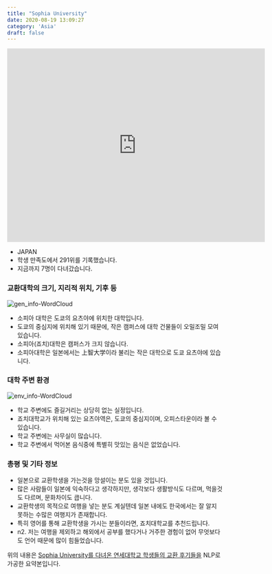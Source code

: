 ```yaml
---
title: "Sophia University"
date: 2020-08-19 13:09:27
category: 'Asia'
draft: false
---
```


<iframe
width="600"
height="450"
frameborder="0" style="border:0"
src="https://www.google.com/maps/embed/v1/place?key=AIzaSyC9e1AME-pVmWC4hBpFdu5S4dKzyepa3HQ&q=Sophia+University&center=35.6835627,139.7325889&zoom=14" allowfullscreen>
</iframe>

* JAPAN
* 학생 만족도에서 291위를 기록했습니다.
* 지금까지 7명이 다녀갔습니다. 

### 교환대학의 크기, 지리적 위치, 기후 등

![gen_info-WordCloud](../univ_wordclouds_okt/gen_info/JP000026_gen_info_okt.png)

* 소피아 대학은 도쿄의 요츠야에 위치한 대학입니다.
* 도쿄의 중심지에 위치해 있기 때문에, 작은 캠퍼스에 대학 건물들이 오밀조밀 모여 있습니다.
* 소피아(죠치)대학은 캠퍼스가 크지 않습니다.
* 소피아대학은 일본에서는 上智大&#23398;이라 불리는 작은 대학으로 도쿄 요츠야에 있습니다.


### 대학 주변 환경

![env_info-WordCloud](../univ_wordclouds_okt/env_info/JP000026_env_info_okt.png)

* 학교 주변에도 즐길거리는 상당히 없는 실정입니다.
* 죠치대학교가 위치해 있는 요츠야역은, 도쿄의 중심지이며, 오피스타운이라 볼 수 있습니다.
* 학교 주변에는 사무실이 많습니다.
* 학교 주변에서 먹어본 음식중에 특별히 맛있는 음식은 없었습니다.


### 총평 및 기타 정보 
* 일본으로 교환학생을 가는것을 망설이는 분도 있을 것입니다.
* 많은 사람들이 일본에 익숙하다고 생각하지만, 생각보다 생활방식도 다르며, 먹을것도 다르며, 문화차이도 큽니다.
* 교환학생의 목적으로 여행을 넣는 분도 계실텐데 일본 내에도 한국에서는 잘 알지 못하는 수많은 여행지가 존재합니다.
* 특히 영어를 통해 교환학생을 가시는 분들이라면, 죠치대학교를 추천드립니다.
* n2. 저는 여행을 제외하고 해외에서 공부를 했다거나 거주한 경험이 없어 무엇보다도 언어 때문에 많이 힘들었습니다.


위의 내용은 [Sophia University를 다녀온 연세대학교 학생들의 교환 후기들을](http://oia.yonsei.ac.kr/partner/expReport.asp?ucode=JP000026&bgbn=A) NLP로 가공한 요약본입니다. 
